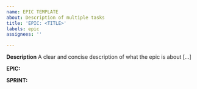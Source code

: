 ```yaml
---
name: EPIC TEMPLATE
about: Description of multiple tasks
title: 'EPIC: <TITLE>'
labels: epic
assignees: ''

---
```


**Description**
A clear and concise description of what the epic is about [...]

**EPIC:**

**SPRINT:**
